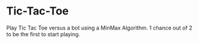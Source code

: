 # Tic-Tac-Toe
Play Tic Tac Toe versus a bot using a MinMax Algorithm. 1 chance out of 2 to be the first to start playing.
